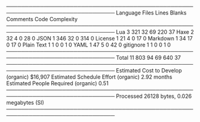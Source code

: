 
───────────────────────────────────────────────────────────────────────────────
Language                 Files     Lines   Blanks  Comments     Code Complexity
───────────────────────────────────────────────────────────────────────────────
Lua                          3       321       32        69      220         37
Haxe                         2        32        4         0       28          0
JSON                         1       346       32         0      314          0
License                      1        21        4         0       17          0
Markdown                     1        34       17         0       17          0
Plain Text                   1         1        0         0        1          0
YAML                         1        47        5         0       42          0
gitignore                    1         1        0         0        1          0
───────────────────────────────────────────────────────────────────────────────
Total                       11       803       94        69      640         37
───────────────────────────────────────────────────────────────────────────────
Estimated Cost to Develop (organic) $16,907
Estimated Schedule Effort (organic) 2.92 months
Estimated People Required (organic) 0.51
───────────────────────────────────────────────────────────────────────────────
Processed 26128 bytes, 0.026 megabytes (SI)
───────────────────────────────────────────────────────────────────────────────
